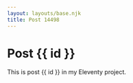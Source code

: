 ```yaml
---
layout: layouts/base.njk
title: Post 14498
---
```


# Post {{ id }}

This is post {{ id }} in my Eleventy project.
